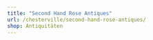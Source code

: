 ```yaml
---
title: "Second Hand Rose Antiques"
url: /chesterville/second-hand-rose-antiques/
shop: Antiquitäten
---
```

